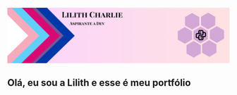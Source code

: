 ![banner](https://github.com/LilithCharlie/LilithCharlie/blob/main/Lilith%20banner.png?raw=true)

## Olá, eu sou a Lilith e esse é meu portfólio

<!--
**LilithCharlie/LilithCharlie** is a ✨ _special_ ✨ repository because its `README.md` (this file) appears on your GitHub profile.

Here are some ideas to get you started:

- 🔭 I’m currently working on ...
- 🌱 I’m currently learning ...
- 👯 I’m looking to collaborate on ...
- 🤔 I’m looking for help with ...
- 💬 Ask me about ...
- 📫 How to reach me: ...
- 😄 Pronouns: ...
- ⚡ Fun fact: ...
-->
